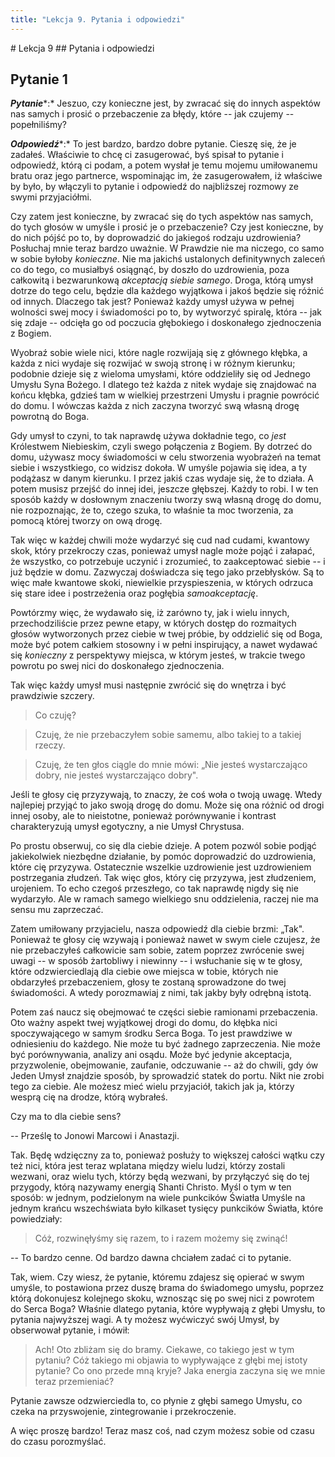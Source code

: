 ```yaml
---
title: "Lekcja 9. Pytania i odpowiedzi"
---
```


<div markdown="1" class="chHead">
# Lekcja 9
## Pytania i odpowiedzi
</div>

## Pytanie 1

***Pytanie****:* Jeszuo, czy konieczne jest, by zwracać się do innych aspektów nas samych i prosić o przebaczenie za błędy, które -- jak czujemy -- popełniliśmy?

***Odpowiedź****:* To jest bardzo, bardzo dobre pytanie. Cieszę się, że je zadałeś. Właściwie to chcę ci zasugerować, byś spisał to pytanie i odpowiedź, którą ci podam, a potem wysłał je temu mojemu umiłowanemu bratu oraz jego partnerce, wspominając im, że zasugerowałem, iż właściwe by było, by włączyli to pytanie i odpowiedź do najbliższej rozmowy ze swymi przyjaciółmi.

Czy zatem jest konieczne, by zwracać się do tych aspektów nas samych, do tych głosów w umyśle i prosić je o przebaczenie? Czy jest konieczne, by do nich pójść po to, by doprowadzić do jakiegoś rodzaju uzdrowienia? Posłuchaj mnie teraz bardzo uważnie. W Prawdzie nie ma niczego, co samo w sobie byłoby *konieczne*. Nie ma jakichś ustalonych definitywnych zaleceń co do tego, co musiałbyś osiągnąć, by doszło do uzdrowienia, poza całkowitą i bezwarunkową *akceptacją siebie samego*. Droga, którą umysł dotrze do tego celu, będzie dla każdego wyjątkowa i jakoś będzie się różnić od innych. Dlaczego tak jest? Ponieważ każdy umysł używa w pełnej wolności swej mocy i świadomości po to, by wytworzyć spiralę, która -- jak się zdaje -- odcięła go od poczucia głębokiego i doskonałego zjednoczenia z Bogiem.

Wyobraź sobie wiele nici, które nagle rozwijają się z głównego kłębka, a każda z nici wydaje się rozwijać w swoją stronę i w różnym kierunku; podobnie dzieje się z wieloma umysłami, które oddzieliły się od Jednego Umysłu Syna Bożego. I dlatego też każda z nitek wydaje się znajdować na końcu kłębka, gdzieś tam w wielkiej przestrzeni Umysłu i pragnie powrócić do domu. I wówczas każda z nich zaczyna tworzyć swą własną drogę powrotną do Boga.

Gdy umysł to czyni, to tak naprawdę używa dokładnie tego, co *jest* Królestwem Niebieskim, czyli swego połączenia z Bogiem. By dotrzeć do domu, używasz mocy świadomości w celu stworzenia wyobrażeń na temat siebie i wszystkiego, co widzisz dokoła. W umyśle pojawia się idea, a ty podążasz w danym kierunku. I przez jakiś czas wydaje się, że to działa. A potem musisz przejść do innej idei, jeszcze głębszej. Każdy to robi. I w ten sposób każdy w dosłownym znaczeniu tworzy swą własną drogę do domu, nie rozpoznając, że to, czego szuka, to właśnie ta moc tworzenia, za pomocą której tworzy on ową drogę.

Tak więc w każdej chwili może wydarzyć się cud nad cudami, kwantowy skok, który przekroczy czas, ponieważ umysł nagle może pojąć i załapać, że wszystko, co potrzebuje uczynić i zrozumieć, to zaakceptować siebie -- i już będzie w domu. Zazwyczaj doświadcza się tego jako przebłysków. Są to więc małe kwantowe skoki, niewielkie przyspieszenia, w których odrzuca się stare idee i postrzeżenia oraz pogłębia *samoakceptację*.

Powtórzmy więc, że wydawało się, iż zarówno ty, jak i wielu innych, przechodziliście przez pewne etapy, w których dostęp do rozmaitych głosów wytworzonych przez ciebie w twej próbie, by oddzielić się od Boga, może być potem całkiem stosowny i w pełni inspirujący, a nawet wydawać się *konieczny* z perspektywy miejsca, w którym jesteś, w trakcie twego powrotu po swej nici do doskonałego zjednoczenia.

Tak więc każdy umysł musi następnie zwrócić się do wnętrza i być prawdziwie szczery.

> Co czuję?

> Czuję, że nie przebaczyłem sobie samemu, albo takiej to a takiej rzeczy.

> Czuję, że ten głos ciągle do mnie mówi: „Nie jesteś wystarczająco dobry, nie jesteś wystarczająco dobry".

Jeśli te głosy cię przyzywają, to znaczy, że coś woła o twoją uwagę. Wtedy najlepiej przyjąć to jako swoją drogę do domu. Może się ona różnić od drogi innej osoby, ale to nieistotne, ponieważ porównywanie i kontrast charakteryzują umysł egotyczny, a nie Umysł Chrystusa.

Po prostu obserwuj, co się dla ciebie dzieje. A potem pozwól sobie podjąć jakiekolwiek niezbędne działanie, by pomóc doprowadzić do uzdrowienia, które cię przyzywa. Ostatecznie wszelkie uzdrowienie jest uzdrowieniem postrzegania złudzeń. Tak więc głos, który cię przyzywa, jest złudzeniem, urojeniem. To echo czegoś przeszłego, co tak naprawdę nigdy się nie wydarzyło. Ale w ramach samego wielkiego snu oddzielenia, raczej nie ma sensu mu zaprzeczać.

Zatem umiłowany przyjacielu, nasza odpowiedź dla ciebie brzmi: „Tak". Ponieważ te głosy cię wzywają i ponieważ nawet w swym ciele czujesz, że nie przebaczyłeś całkowicie sam sobie, zatem poprzez zwrócenie swej uwagi -- w sposób żartobliwy i niewinny -- i wsłuchanie się w te głosy, które odzwierciedlają dla ciebie owe miejsca w tobie, których nie obdarzyłeś przebaczeniem, głosy te zostaną sprowadzone do twej świadomości. A wtedy porozmawiaj z nimi, tak jakby były odrębną istotą.

Potem zaś naucz się obejmować te części siebie ramionami przebaczenia. Oto ważny aspekt twej wyjątkowej drogi do domu, do kłębka nici spoczywającego w samym środku Serca Boga. To jest prawdziwe w odniesieniu do każdego. Nie może tu być żadnego zaprzeczenia. Nie może być porównywania, analizy ani osądu. Może być jedynie akceptacja, przyzwolenie, obejmowanie, zaufanie, odczuwanie -- aż do chwili, gdy ów Jeden Umysł znajdzie sposób, by sprowadzić statek do portu. Nikt nie zrobi tego za ciebie. Ale możesz mieć wielu przyjaciół, takich jak ja, którzy wesprą cię na drodze, którą wybrałeś.

Czy ma to dla ciebie sens?

-- Prześlę to Jonowi Marcowi i Anastazji.

Tak. Będę wdzięczny za to, ponieważ posłuży to większej całości wątku czy też nici, która jest teraz wplatana między wielu ludzi, którzy zostali wezwani, oraz wielu tych, którzy będą wezwani, by przyłączyć się do tej przygody, którą nazywamy energią Shanti Christo. Myśl o tym w ten sposób: w jednym, podzielonym na wiele punkcików Światła Umyśle na jednym krańcu wszechświata było kilkaset tysięcy punkcików Światła, które powiedziały:

> Cóż, rozwinęłyśmy się razem, to i razem możemy się zwinąć!

-- To bardzo cenne. Od bardzo dawna chciałem zadać ci to pytanie.

Tak, wiem. Czy wiesz, że pytanie, któremu zdajesz się opierać w swym umyśle, to postawiona przez duszę brama do świadomego umysłu, poprzez którą dokonujesz kolejnego skoku, wznosząc się po swej nici z powrotem do Serca Boga? Właśnie dlatego pytania, które wypływają z głębi Umysłu, to pytania najwyższej wagi. A ty możesz wyćwiczyć swój Umysł, by obserwował pytanie, i mówił:

> Ach! Oto zbliżam się do bramy. Ciekawe, co takiego jest w tym pytaniu? Cóż takiego mi objawia to wypływające z głębi mej istoty pytanie? Co ono przede mną kryje? Jaka energia zaczyna się we mnie teraz przemieniać?

Pytanie zawsze odzwierciedla to, co płynie z głębi samego Umysłu, co czeka na przyswojenie, zintegrowanie i przekroczenie.

A więc proszę bardzo! Teraz masz coś, nad czym możesz sobie od czasu do czasu porozmyślać.

